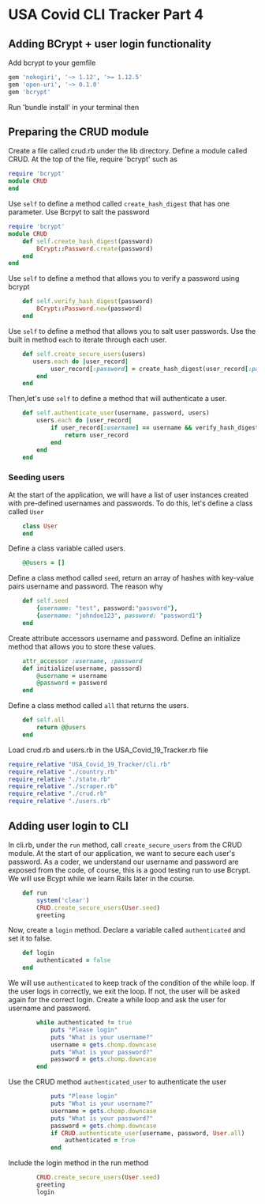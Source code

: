 # USA Covid CLI Tracker Part 4

## Adding BCrypt + user login functionality

Add bcrypt to your gemfile

```ruby
gem 'nokogiri', '~> 1.12', '>= 1.12.5'
gem 'open-uri', '~> 0.1.0'
gem 'bcrypt'
```

Run 'bundle install' in your terminal then

## Preparing the CRUD module

Create a file called crud.rb under the lib directory. Define a module called CRUD. At the top of the file, require 'bcrypt' such as

```ruby
require 'bcrypt'
module CRUD
end
```

Use `self` to define a method called `create_hash_digest` that has one parameter. Use Bcrpyt to salt the password

```ruby
require 'bcrypt'
module CRUD
    def self.create_hash_digest(password)
        BCrypt::Password.create(password)
    end
end
```

Use `self` to define a method that allows you to verify a password using bcrypt

```ruby
    def self.verify_hash_digest(password)
        BCrypt::Password.new(password)
    end
```

Use `self` to define a method that allows you to salt user passwords. Use the built in method `each` to iterate through each user.

```ruby
    def self.create_secure_users(users)
       users.each do |user_record|
            user_record[:password] = create_hash_digest(user_record[:password])
        end
    end
```

Then,let's use `self` to define a method that will authenticate a user.

```ruby
    def self.authenticate_user(username, password, users)
        users.each do |user_record|
            if user_record[:username] == username && verify_hash_digest(user_record[:password]) == password
                return user_record
            end
        end
    end
```

### Seeding users

At the start of the application, we will have a list of user instances created with pre-defined usernames and passwords. To do this, let's define a class called `User`

```ruby
    class User
    end
```

Define a class variable called users. 

```ruby
    @@users = []
```

Define a class method called `seed`, return an array of hashes with key-value pairs username and password. The reason why

```ruby
    def self.seed 
        {username: "test", password:"password"},
        {username: "johndoe123", password: "password1"}
    end
```

Create attribute accessors username and password. Define an initialize method that allows you to store these values.

```ruby
    attr_accessor :username, :password
    def initialize(username, passsord)
        @username = username
        @password = password
    end
```

Define a class method called `all` that returns the users.

```ruby
    def self.all
        return @@users
    end
```

Load crud.rb and users.rb in the USA_Covid_19_Tracker.rb file

```ruby
require_relative "USA_Covid_19_Tracker/cli.rb"
require_relative "./country.rb"
require_relative "./state.rb"
require_relative "./scraper.rb"
require_relative "./crud.rb"
require_relative "./users.rb"
```

## Adding user login to CLI
In cli.rb, under the `run` method, call `create_secure_users` from the CRUD module. At the start of our application, we want to secure each user's password. As a coder, we understand our username and password are exposed from the code, of course, this is a good testing run to use Bcrypt. We will use Bcypt while we learn Rails later in the course.

```ruby
    def run
        system('clear')
        CRUD.create_secure_users(User.seed)
        greeting
```

Now, create a `login` method. Declare a variable called `authenticated` and set it to false. 

```ruby
    def login
        authenticated = false
    end
```

We will use `authenticated` to keep track of the condition of the while loop. If the user logs in correctly, we exit the loop. If not, the user will be asked again for the correct login. Create a while loop and ask the user for username and password.

```ruby
        while authenticated != true
            puts "Please login"
            puts "What is your username?"
            username = gets.chomp.downcase
            puts "What is your password?"
            password = gets.chomp.downcase
        end
```

Use the CRUD method `authenticated_user` to authenticate the user

```ruby
            puts "Please login"
            puts "What is your username?"
            username = gets.chomp.downcase
            puts "What is your password?"
            password = gets.chomp.downcase
            if CRUD.authenticate_user(username, password, User.all)
                authenticated = true
            end
```

Include the login method in the run method

```ruby
        CRUD.create_secure_users(User.seed)
        greeting
        login
```

